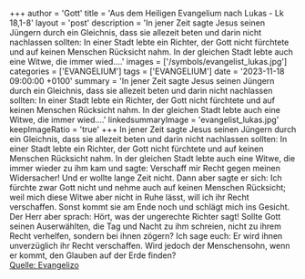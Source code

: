 +++
author = 'Gott'
title = 'Aus dem Heiligen Evangelium nach Lukas - Lk 18,1-8'
layout = 'post'
description = 'In jener Zeit sagte Jesus seinen Jüngern durch ein Gleichnis, dass sie allezeit beten und darin nicht nachlassen sollten: In einer Stadt lebte ein Richter, der Gott nicht fürchtete und auf keinen Menschen Rücksicht nahm. In der gleichen Stadt lebte auch eine Witwe, die immer wied....'
images = ['/symbols/evangelist_lukas.jpg']
categories = ['EVANGELIUM']
tags = ['EVANGELIUM']
date = '2023-11-18 09:00:00 +0100'
summary = 'In jener Zeit sagte Jesus seinen Jüngern durch ein Gleichnis, dass sie allezeit beten und darin nicht nachlassen sollten: In einer Stadt lebte ein Richter, der Gott nicht fürchtete und auf keinen Menschen Rücksicht nahm. In der gleichen Stadt lebte auch eine Witwe, die immer wied....'
linkedsummaryImage = 'evangelist_lukas.jpg'
keepImageRatio = 'true'
+++
In jener Zeit sagte Jesus seinen Jüngern durch ein Gleichnis, dass sie allezeit beten und darin nicht nachlassen sollten:
In einer Stadt lebte ein Richter, der Gott nicht fürchtete und auf keinen Menschen Rücksicht nahm.
In der gleichen Stadt lebte auch eine Witwe, die immer wieder zu ihm kam und sagte: Verschaff mir Recht gegen meinen Widersacher!
Und er wollte lange Zeit nicht.<!--more--> Dann aber sagte er sich: Ich fürchte zwar Gott nicht und nehme auch auf keinen Menschen Rücksicht;
weil mich diese Witwe aber nicht in Ruhe lässt, will ich ihr Recht verschaffen. Sonst kommt sie am Ende noch und schlägt mich ins Gesicht.
Der Herr aber sprach: Hört, was der ungerechte Richter sagt!
Sollte Gott seinen Auserwählten, die Tag und Nacht zu ihm schreien, nicht zu ihrem Recht verhelfen, sondern bei ihnen zögern?
Ich sage euch: Er wird ihnen unverzüglich ihr Recht verschaffen. Wird jedoch der Menschensohn, wenn er kommt, den Glauben auf der Erde finden?<br> [Quelle: Evangelizo](https://evangeliumtagfuertag.org/DE/gospel)